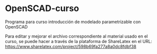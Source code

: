 # OpenSCAD-curso
Programa para curso introducción de modelado parametrizable con OpenSCAD

Para editar y mejorar el archivo correspondiente al material usado en el curso, se puede hacer a través de la plataforma de ShareLatex
en el URL:
https://www.sharelatex.com/project/598b69fa277a8a0dc8fdbf38
